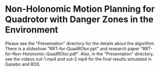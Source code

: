 # Non-Holonomic Motion Planning for Quadrotor with Danger Zones in the Environment

Please see the "Presentation" directory for the details about the algorithm. There is a slideshow "RRT-for-QuadROtor.ppt" and research paper "RRT-for-Non-Holonomic-QuadROtor.pdf". Also, in the "Presentation" directory, see the videos out-1.mp4 and out-2.mp4 for the final results simulated in Gazebo and ROS.

